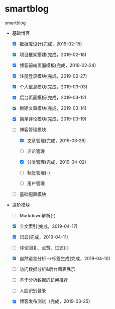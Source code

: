 # smartblog
smartblog

- 基础博客
  - [x] 数据库设计(完成，2019-02-15)
  - [x] 项目框架搭建(完成，2019-02-18)
  - [x] 博客前端页面模板(完成，2019-02-24)
  - [x] 注册登录模块(完成，2019-02-27)
  - [x] 个人信息模块(完成，2019-03-03)
  - [x] 后台页面模板(完成，2019-03-12)
  - [x] 新建文章模块(完成，2019-03-14)
  - [x] 简单评论模块(完成，2019-03-19)
  - [ ] 博客管理模块

    - [x] 文章管理(完成，2019-03-26)

    - [ ] 评论管理

    - [x] 分类管理(完成，2019-04-02)

    - [ ] 标签管理(-)

    - [ ] 用户管理
  - [ ] 基础配置模块

- 进阶模块
  - [ ] Markdown解析(-)

  - [x] 全文索引(完成，2019-04-17)

  - [x] 词云(完成，2019-04-11)

  - [ ] 评论回复、点赞、过滤(-)

  - [x] 自然语言分析-->标签生成(完成，2019-04-10)

  - [ ] 访问数据分析&后台图表展示

  - [ ] 基于分析数据的访问推荐

  - [ ] 人脸识别登录

  - [x] 博客发布测试（完成，2019-03-25）
